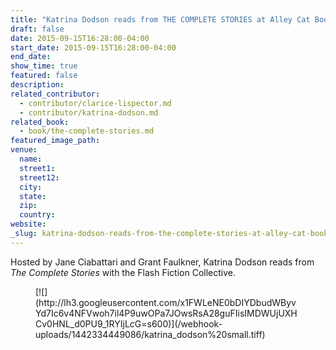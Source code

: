 ```yaml
---
title: "Katrina Dodson reads from THE COMPLETE STORIES at Alley Cat Books"
draft: false
date: 2015-09-15T16:28:00-04:00
start_date: 2015-09-15T16:28:00-04:00
end_date:
show_time: true
featured: false
description:
related_contributor:
  - contributor/clarice-lispector.md
  - contributor/katrina-dodson.md
related_book:
  - book/the-complete-stories.md
featured_image_path:
venue:
  name:
  street1:
  street12:
  city:
  state:
  zip:
  country:
website:
_slug: katrina-dodson-reads-from-the-complete-stories-at-alley-cat-books
---
```


Hosted by Jane Ciabattari and Grant Faulkner, Katrina Dodson reads from _The Complete Stories_ with the Flash Fiction Collective.

<figure class="wy-figure-medium wy-figure-left" data-type="image">[![](http://lh3.googleusercontent.com/x1FWLeNE0bDIYDbudWByvYd7Ic6v4NFVwoh7il4P9uwOPa7JOwsRsA28guFIisIMDWUjUXHCv0HNL_d0PU9_1RYIjLcG=s600)](/webhook-uploads/1442334449086/katrina_dodson%20small.tiff)</figure>

